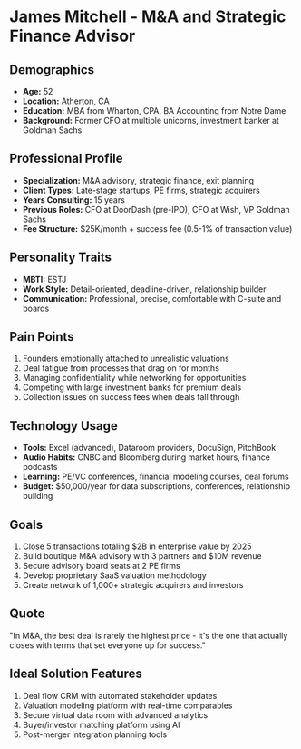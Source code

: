 # James Mitchell - M&A and Strategic Finance Advisor

## Demographics
- **Age:** 52
- **Location:** Atherton, CA
- **Education:** MBA from Wharton, CPA, BA Accounting from Notre Dame
- **Background:** Former CFO at multiple unicorns, investment banker at Goldman Sachs

## Professional Profile
- **Specialization:** M&A advisory, strategic finance, exit planning
- **Client Types:** Late-stage startups, PE firms, strategic acquirers
- **Years Consulting:** 15 years
- **Previous Roles:** CFO at DoorDash (pre-IPO), CFO at Wish, VP Goldman Sachs
- **Fee Structure:** $25K/month + success fee (0.5-1% of transaction value)

## Personality Traits
- **MBTI:** ESTJ
- **Work Style:** Detail-oriented, deadline-driven, relationship builder
- **Communication:** Professional, precise, comfortable with C-suite and boards

## Pain Points
1. Founders emotionally attached to unrealistic valuations
2. Deal fatigue from processes that drag on for months
3. Managing confidentiality while networking for opportunities
4. Competing with large investment banks for premium deals
5. Collection issues on success fees when deals fall through

## Technology Usage
- **Tools:** Excel (advanced), Dataroom providers, DocuSign, PitchBook
- **Audio Habits:** CNBC and Bloomberg during market hours, finance podcasts
- **Learning:** PE/VC conferences, financial modeling courses, deal forums
- **Budget:** $50,000/year for data subscriptions, conferences, relationship building

## Goals
1. Close 5 transactions totaling $2B in enterprise value by 2025
2. Build boutique M&A advisory with 3 partners and $10M revenue
3. Secure advisory board seats at 2 PE firms
4. Develop proprietary SaaS valuation methodology
5. Create network of 1,000+ strategic acquirers and investors

## Quote
"In M&A, the best deal is rarely the highest price - it's the one that actually closes with terms that set everyone up for success."

## Ideal Solution Features
1. Deal flow CRM with automated stakeholder updates
2. Valuation modeling platform with real-time comparables
3. Secure virtual data room with advanced analytics
4. Buyer/investor matching platform using AI
5. Post-merger integration planning tools